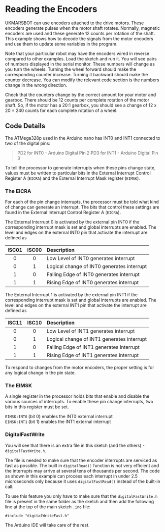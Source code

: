 # Reading the Encoders

UKMARSBOT can use encoders attached to the drive motors. These encoders generate pulses when the motor shaft rotates. Normally, magnetic encoders are used and these generate 12 counts per rotation of the shaft. This example shows how to decode the signals from the motor encoders and use them to update some variables in the program.

Note that your particular robot may have the encoders wired in reverse compared to other examples. Load the sketch and run it. You will see pairs of numbers displayed in the serial monitor. These numbers will change as you turn the wheels. Turning the wheel forward should make the corresponding counter increase. Turning it backward should make the counter decrease. You can modify the relevant code section is the numbers change in the wrong direction.

Check that the counters change by the correct amount for your motor and gearbox. There should be 12 counts per complete rotation of the motor shaft. So, if the motor has a 20:1 gearbox, you should see a change of 12 x 20 = 240 counts for each complete rotation of a wheel.

## Code Details

The ATMega328p used in the Arduino nano has INT0 and INT1 connected to two of the digital pins:

>    PD2 for INT0  - Arduino Digital Pin 2
>    PD3 for INT1  - Arduino Digital Pin 3

To tell the processor to generate interrupts when these pins change state, values must be written to particular bits in the External Interrupt Control Register A  (```EICRA```) and the External Interrupt Mask register (```EIMSK```).

### The EICRA

For each of the pin change interrupts, the processor must be told what kind of change can generate an interrupt. The bits that control these settings are found in the External Interrupt Control Register A  (```EICRA```).

The External Interrupt 0 is activated by the external pin INT0 if the corresponding interrupt mask is set and global interrupts are enabled. The level and edges on the external INT0 pin that activate the interrupt are defined as

|ISC01|ISC00|Description|
|:---:|:---:|:---|
|  0  |   0  |Low Level of INT0 generates interrupt|
|  0  |   1  |Logical change of INT0 generates interrupt|
|  1  |   0  |Falling Edge of INT0 generates interrupt|
|  1  |   1  |Rising Edge of INT0 generates interrupt|


The External Interrupt 1 is activated by the external pin INT1 if the corresponding interrupt mask is set and global interrupts are enabled. The level and edges on the external INT1 pin that activate the interrupt are defined as

|ISC11|ISC10|Description|
|:---:|:---:|:---|
|  0  |   0  |Low Level of INT1 generates interrupt|
|  0  |   1  |Logical change of INT1 generates interrupt|
|  1  |   0  |Falling Edge of INT1 generates interrupt|
|  1  |   1  |Rising Edge of INT1 generates interrupt|

To respond to changes from the motor encoders, the proper setting is for any logical change in the pin state.

### The EIMSK

A single register in the processor holds bits that enable and disable the various sources of interrupts. To enable these pin change interrupts, two bits in this register must be set.

```EIMSK:INT0``` (bit 0) enables the INT0 external interrupt<br>
```EIMSK:INT1``` (bit 1) enables the INT1 external interrupt

### DigitalFastWrite

You will see that there is an extra file in this sketch (and the others) - ```digitalFastWrite.h```.

The file is needed to make sure that the encoder interrupts are serviced as fast as possible. The built in ```digitalRead()``` function is not very efficient and the interrupts may arrive at several tens of thousands per second. The code as shown in this example can process each interrupt in under 2.5 microseconds only because it uses ```digitalFastRead()``` instead of the built-in call.

To use this feature you only have to make sure that the ```digitalFastWrite.h``` file is present in the same folder as the sketch and then add the following line at the top of the main sketch ```.ino``` file:

    #include "digitalWriteFast.h"

The Arduino IDE will take care of the rest.